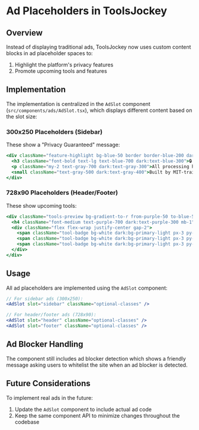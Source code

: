 # Ad Placeholders in ToolsJockey

## Overview

Instead of displaying traditional ads, ToolsJockey now uses custom content blocks in ad placeholder spaces to:
1. Highlight the platform's privacy features
2. Promote upcoming tools and features

## Implementation

The implementation is centralized in the `AdSlot` component (`src/components/ads/AdSlot.tsx`), which displays different content based on the slot size:

### 300x250 Placeholders (Sidebar)

These show a "Privacy Guaranteed" message:

```jsx
<div className="feature-highlight bg-blue-50 border border-blue-200 dark:bg-primary-light dark:border-primary-dark rounded-lg p-4 text-center shadow-sm">
  <h3 className="font-bold text-lg text-blue-700 dark:text-blue-300">🔒 Your Privacy Guaranteed</h3>
  <p className="my-2 text-gray-700 dark:text-gray-300">All processing happens in your browser. Your files never leave your computer.</p>
  <small className="text-gray-500 dark:text-gray-400">Built by MIT-trained engineer</small>
</div>
```

### 728x90 Placeholders (Header/Footer)

These show upcoming tools:

```jsx
<div className="tools-preview bg-gradient-to-r from-purple-50 to-blue-50 dark:from-primary dark:to-primary-dark border border-blue-100 dark:border-primary-darker rounded-lg p-3 text-center">
  <h4 className="font-medium text-purple-700 dark:text-purple-300 mb-1">More Tools Coming Soon:</h4>
  <div className="flex flex-wrap justify-center gap-2">
    <span className="tool-badge bg-white dark:bg-primary-light px-3 py-1 rounded-full text-sm shadow-sm">📚 PublishJockey</span>
    <span className="tool-badge bg-white dark:bg-primary-light px-3 py-1 rounded-full text-sm shadow-sm">✍️ WriteJockey</span>
    <span className="tool-badge bg-white dark:bg-primary-light px-3 py-1 rounded-full text-sm shadow-sm">🎯 Business Suite</span>
  </div>
</div>
```

## Usage

All ad placeholders are implemented using the `AdSlot` component:

```jsx
// For sidebar ads (300x250):
<AdSlot slot="sidebar" className="optional-classes" />

// For header/footer ads (728x90):
<AdSlot slot="header" className="optional-classes" />
<AdSlot slot="footer" className="optional-classes" />
```

## Ad Blocker Handling

The component still includes ad blocker detection which shows a friendly message asking users to whitelist the site when an ad blocker is detected.

## Future Considerations

To implement real ads in the future:
1. Update the `AdSlot` component to include actual ad code
2. Keep the same component API to minimize changes throughout the codebase 